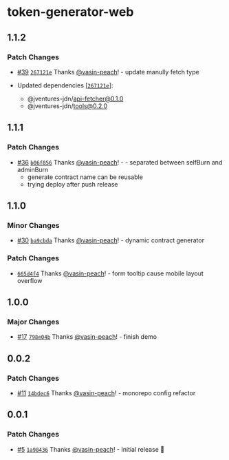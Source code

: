 # token-generator-web

## 1.1.2

### Patch Changes

- [#39](https://github.com/jventures-jdn/token-generator/pull/39) [`267121e`](https://github.com/jventures-jdn/token-generator/commit/267121e9606918858caacfb847383407ac109a52) Thanks [@vasin-peach](https://github.com/vasin-peach)! - update manully fetch type

- Updated dependencies [[`267121e`](https://github.com/jventures-jdn/token-generator/commit/267121e9606918858caacfb847383407ac109a52)]:
  - @jventures-jdn/api-fetcher@0.1.0
  - @jventures-jdn/tools@0.2.0

## 1.1.1

### Patch Changes

- [#36](https://github.com/jventures-jdn/token-generator/pull/36) [`b06f856`](https://github.com/jventures-jdn/token-generator/commit/b06f856555d876b1eba72bf0cd60d7e1bc3fbd57) Thanks [@vasin-peach](https://github.com/vasin-peach)! - - separated between selfBurn and adminBurn
  - generate contract name can be reusable
  - trying deploy after push release

## 1.1.0

### Minor Changes

- [#30](https://github.com/jventures-jdn/token-generator/pull/30) [`ba9cbda`](https://github.com/jventures-jdn/token-generator/commit/ba9cbda1e0ca4d548ff013b1e3a5050830027120) Thanks [@vasin-peach](https://github.com/vasin-peach)! - dynamic contract generator

### Patch Changes

- [`665d4f4`](https://github.com/jventures-jdn/token-generator/commit/665d4f449c92f2bee10755bf61b33893d5e7c933) Thanks [@vasin-peach](https://github.com/vasin-peach)! - form tooltip cause mobile layout overflow

## 1.0.0

### Major Changes

- [#17](https://github.com/jventures-jdn/token-generator/pull/17) [`798e04b`](https://github.com/jventures-jdn/token-generator/commit/798e04b9e6de8aa0422ea174ab9d7084f00765bd) Thanks [@vasin-peach](https://github.com/vasin-peach)! - finish demo

## 0.0.2

### Patch Changes

- [#11](https://github.com/jventures-jdn/token-generator/pull/11) [`14bdec6`](https://github.com/jventures-jdn/token-generator/commit/14bdec6a4519670ea3510568af258387a14149be) Thanks [@vasin-peach](https://github.com/vasin-peach)! - monorepo config refactor

## 0.0.1

### Patch Changes

- [#5](https://github.com/jventures-jdn/token-generator/pull/5) [`1a98436`](https://github.com/jventures-jdn/token-generator/commit/1a98436eb4ef8fc756a9b0d075184dda644c3d9f) Thanks [@vasin-peach](https://github.com/vasin-peach)! - Initial release 🚀
